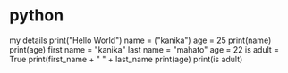 # python
my details
print("Hello World")
name = ("kanika")
age = 25
print(name)
print(age)
first name = "kanika"
last name = "mahato"
age = 22
is adult = True
print(first_name + " " + last_name
print(age)
print(is adult)
